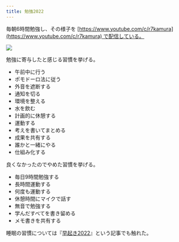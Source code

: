 ```yaml
---
title: 勉強2022
---
```

毎朝6時間勉強し、その様子を [https://www.youtube.com/c/r7kamura](https://www.youtube.com/c/r7kamura) で配信している。

![](https://lh5.googleusercontent.com/iEhOe_WIJ1OpUWwXALgFk1SpDioMWOi6Y_4M0NmMlfbBi2YAWUMQIze0dCU0x-qLOmMG5fj6DPLVk37v_uyvJZ39SRU7WeiwV9Lph-46zMW9wsQr1gSrEndOLoO3NJpKc_HKAp9D2XzJEwyhNNPpBsQOD3agaryUy2roW1iuX-neKFFEfkozPtEJVw)

勉強に寄与したと感じる習慣を挙げる。

*   午前中に行う
*   ポモドーロ法に従う
*   外音を遮断する
*   通知を切る
*   環境を整える
*   水を飲む
*   計画的に休憩する
*   運動する
*   考えを書いてまとめる
*   成果を共有する
*   誰かと一緒にやる
*   仕組み化する

良くなかったのでやめた習慣を挙げる。

*   毎日9時間勉強する
*   長時間運動する
*   何度も運動する
*   休憩時間にマイクで話す
*   無音で勉強する
*   学んだすべてを書き留める
*   メモ書きを共有する

睡眠の習慣については『[早起き2022](https://r7kamura.com/articles/2022-06-21-good-morning-2022)』という記事でも触れた。
